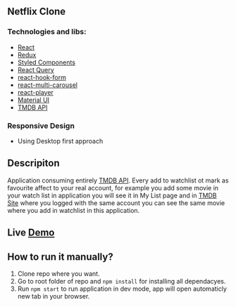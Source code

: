 ## Netflix Clone

### Technologies and libs:

-   [React](https://reactjs.org/)
-   [Redux](https://redux.js.org/)
-   [Styled Components](https://styled-components.com/)
-   [React Query](https://react-query-v3.tanstack.com/)
-   [react-hook-form](https://react-hook-form.com/)
-   [react-multi-carousel](https://www.npmjs.com/package/react-multi-carousel)
-   [react-player](https://www.npmjs.com/package/react-player)
-   [Material UI](https://mui.com/)
-   [TMDB API](https://developers.themoviedb.org/3/getting-started/introduction)

### Responsive Design

-   Using Desktop first approach

## Descripiton

Application consuming entirely [TMDB API](https://developers.themoviedb.org/3/getting-started/introduction). Every add to watchlist ot mark as favourite affect to your real account, for example you add some movie in your watch list in application you will see it in My List page and in [TMDB Site](https://www.themoviedb.org/) where you logged with the same account you can see the same movie where you add in watchlist in this application.

## Live [Demo](https://netflix-clone-taupe-one.vercel.app/)

## How to run it manually?

1.  Clone repo where you want.
2.  Go to root folder of repo and `npm install` for installing all dependacyes.
3.  Run `npm start` to run application in dev mode, app will open automaticly new tab in your browser.

